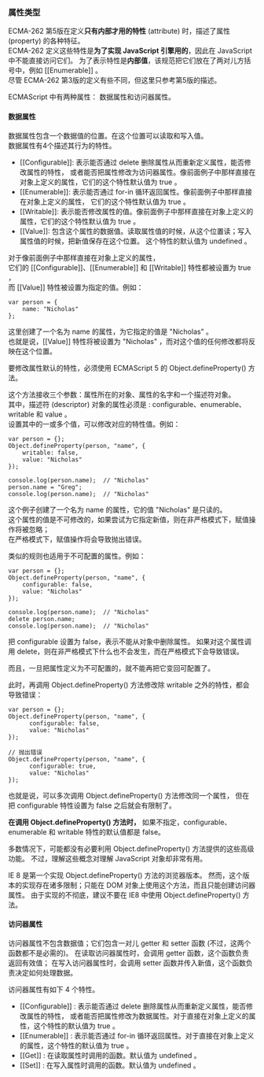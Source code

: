 ### 属性类型

ECMA-262 第5版在定义**只有内部才用的特性** (attribute) 时，描述了属性 (property) 的各种特征。  
ECMA-262 定义这些特性是**为了实现 JavaScript 引擎用的**，<red>因此在 JavaScript 中不能直接访问它们</red>。
为了表示特性是**内部值**，该规范把它们放在了两对儿方括号中，例如 [[Enumerable]] 。  
尽管 ECMA-262 第3版的定义有些不同，但这里只参考第5版的描述。  

ECMAScript 中有两种属性： 数据属性和访问器属性。    

#### 数据属性

数据属性包含一个数据值的位置。在这个位置可以读取和写入值。  
数据属性有4个描述其行为的特性。  

 - [[Configurable]]: 表示能否通过 <red>delete 删除属性从而重新定义属性</red>，能否修改属性的特性，
 或者能否把属性<red>修改为访问器属性</red>。<red>像前面例子中那样直接在对象上定义的属性，它们的这个特性默认值为 true</red> 。
 - [[Enumerable]]: 表示<red>能否通过 for-in 循环返回属性</red>。像前面例子中那样直接在对象上定义的属性，
 它们的这个特性默认值为 true 。
 - [[Writable]]: 表示能否修改属性的值。像前面例子中那样直接在对象上定义的属性，它们的这个特性默认值为 true 。
 - [[Value]]: 包含这个属性的数据值。读取属性值的时候，从这个位置读；写入属性值的时候，把新值保存在这个位置。
 这个特性的默认值为 undefined 。


对于像前面例子中那样直接在对象上定义的属性，  
它们的 [[Configurable]]、[[Enumerable]] 和 [[Writable]] 特性都被设置为 true ，  
而 [[Value]] 特性被设置为指定的值。例如：  
     
	var person = {
    	name: "Nicholas"
    };

这里创建了一个名为 name 的属性，为它指定的值是 "Nicholas" 。  
也就是说，[[Value]] 特性将被设置为 "Nicholas" ，而对这个值的任何修改都将反映在这个位置。  

<red>要修改属性默认的特性，必须使用 ECMAScript 5 的 Object.defineProperty() 方法。</red>

这个方法接收三个参数：属性所在的对象、属性的名字和一个描述符对象。  
其中，描述符 (descriptor) 对象的属性必须是 : configurable、enumerable、writable 和 value 。  
设置其中的一或多个值，可以修改对应的特性值。例如：  

	var person = {};
    Object.defineProperty(person, "name", {
    	writable: false,
        value: "Nicholas"
    });

    console.log(person.name);  // "Nicholas"
    person.name = "Greg";
    console.log(person.name);  // "Nicholas"

这个例子创建了一个名为 name 的属性，它的值 "Nicholas" 是只读的。  
这个属性的值是不可修改的，如果尝试为它指定新值，则在非严格模式下，赋值操作将被忽略；  
在严格模式下，赋值操作将会导致抛出错误。  

类似的规则也适用于不可配置的属性。例如：

	var person = {};
    Object.defineProperty(person, "name", {
    	configurable: false,
        value: "Nicholas"
    });

    console.log(person.name);  // "Nicholas"
    delete person.name; 
    console.log(person.name);  // "Nicholas"


<red>把 configurable 设置为 false，表示不能从对象中删除属性。</red>
如果对这个属性调用 delete，则在非严格模式下什么也不会发生，而在严格模式下会导致错误。

而且，<red>一旦把属性定义为不可配置的，就不能再把它变回可配置了。</red>

此时，再调用 Object.defineProperty() 方法修改除 writable 之外的特性，都会导致错误：

    var person = {};
    Object.defineProperty(person, "name", {
          configurable: false,
          value: "Nicholas"
    });

    // 抛出错误
    Object.defineProperty(person, "name", {
          configurable: true,
          value: "Nicholas"
    });

也就是说，可以多次调用 Object.defineProperty() 方法修改同一个属性，
<red>但在把 configurable 特性设置为 false 之后就会有限制了</red>。


**在调用 Object.defineProperty() 方法时，**
<red>如果不指定，configurable、enumerable 和 writable 特性的默认值都是 false</red>。

多数情况下，可能都没有必要利用 Object.defineProperty() 方法提供的这些高级功能。
不过，理解这些概念对理解 JavaScript 对象却非常有用。

IE 8 是第一个实现 Object.defineProperty() 方法的浏览器版本。
然而，这个版本的实现存在诸多限制；只能在 DOM 对象上使用这个方法，而且只能创建访问器属性。
由于实现的不彻底，建议不要在 IE8 中使用 Object.defineProperty() 方法。

#### 访问器属性

访问器属性不包含数据值；它们包含一对儿 getter 和 setter 函数 (不过，<red>这两个函数都不是必需的</red>)。
在读取访问器属性时，会调用 getter 函数，这个函数负责返回有效值；
在写入访问器属性时，会调用 setter 函数并传入新值，这个函数负责决定如何处理数据。

访问器属性有如下 4 个特性。



 - [[Configurable]] : 表示能否通过 delete 删除属性从而重新定义属性，能否修改属性的特性，
 或者能否把属性修改为数据属性。对于直接在对象上定义的属性，这个特性的默认值为 true 。
 - [[Enumerable]] : 表示能否通过 for-in 循环返回属性。对于直接在对象上定义的属性，这个特性的默认值为 true 。
 - [[Get]] : 在读取属性时调用的函数。默认值为 undefined 。
 - [[Set]] : 在写入属性时调用的函数。默认值为 undefined 。



